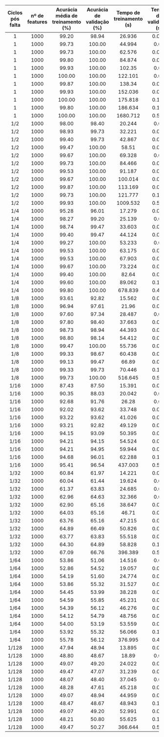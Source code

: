 |Ciclos pós falta| nº de features | Acurácia média de treinamento (%) | Acurácia de validação (%) | Tempo de treinamento (s) | Tempo de validação (s) |
|:---:|:---:|:---:|:---:|:---:|:---:|
|1|1000|99.20|98.94|26.936|0.018|
|1|1000|99.73|100.00|44.994|0.03|
|1|1000|99.73|100.00|62.576|0.035|
|1|1000|99.80|100.00|84.874|0.045|
|1|1000|99.93|100.00|102.35|0.06|
|1|1000|100.00|100.00|122.101|0.08|
|1|1000|99.87|100.00|138.34|0.098|
|1|1000|99.93|100.00|152.036|0.097|
|1|1000|100.00|100.00|175.818|0.112|
|1|1000|99.80|100.00|186.634|0.102|
|1|1000|100.00|100.00|1680.712|0.509|
|1/2|1000|98.00|98.40|20.244|0.02|
|1/2|1000|98.93|99.73|32.221|0.023|
|1/2|1000|99.40|99.73|42.867|0.043|
|1/2|1000|99.47|100.00|58.51|0.047|
|1/2|1000|99.67|100.00|69.328|0.06|
|1/2|1000|99.73|100.00|84.466|0.065|
|1/2|1000|99.53|100.00|91.187|0.077|
|1/2|1000|99.67|100.00|100.014|0.096|
|1/2|1000|99.87|100.00|113.169|0.095|
|1/2|1000|99.73|100.00|121.777|0.105|
|1/2|1000|99.93|100.00|1009.532|0.505|
|1/4|1000|95.28|96.01|17.279|0.017|
|1/4|1000|98.27|99.20|25.139|0.03|
|1/4|1000|98.74|99.47|33.603|0.037|
|1/4|1000|99.40|99.47|44.124|0.042|
|1/4|1000|99.27|100.00|53.233|0.06|
|1/4|1000|99.53|100.00|63.175|0.077|
|1/4|1000|99.53|100.00|67.903|0.095|
|1/4|1000|99.67|100.00|73.224|0.094|
|1/4|1000|99.40|100.00|82.64|0.098|
|1/4|1000|99.60|100.00|89.062|0.102|
|1/4|1000|99.80|100.00|678.839|0.499|
|1/8|1000|93.61|92.82|15.562|0.012|
|1/8|1000|96.94|97.61|21.96|0.027|
|1/8|1000|97.60|97.34|28.487|0.04|
|1/8|1000|97.80|98.40|37.663|0.041|
|1/8|1000|98.73|98.94|44.393|0.054|
|1/8|1000|98.80|98.14|54.412|0.051|
|1/8|1000|99.47|100.00|55.736|0.089|
|1/8|1000|99.33|98.67|60.438|0.084|
|1/8|1000|99.13|99.47|66.89|0.094|
|1/8|1000|99.33|99.73|70.446|0.107|
|1/8|1000|99.73|100.00|516.645|0.501|
|1/16|1000|87.43|87.50|15.391|0.012|
|1/16|1000|90.35|88.03|20.042|0.02|
|1/16|1000|92.68|91.76|26.28|0.03|
|1/16|1000|92.02|93.62|33.748|0.044|
|1/16|1000|93.22|93.62|41.026|0.053|
|1/16|1000|93.21|92.82|49.129|0.072|
|1/16|1000|94.15|93.09|50.395|0.075|
|1/16|1000|94.21|94.15|54.524|0.094|
|1/16|1000|94.21|94.95|59.944|0.093|
|1/16|1000|94.68|96.01|62.288|0.101|
|1/16|1000|95.41|96.54|437.003|0.506|
|1/32|1000|60.84|61.97|14.221|0.021|
|1/32|1000|60.04|61.44|19.624|0.02|
|1/32|1000|61.37|63.83|24.685|0.03|
|1/32|1000|62.96|64.63|32.366|0.04|
|1/32|1000|62.90|65.16|38.647|0.059|
|1/32|1000|64.03|65.16|46.71|0.068|
|1/32|1000|63.76|65.16|47.215|0.076|
|1/32|1000|64.89|66.49|50.826|0.099|
|1/32|1000|63.77|63.83|55.518|0.094|
|1/32|1000|64.30|64.89|58.828|0.103|
|1/32|1000|67.09|66.76|396.389|0.504|
|1/64|1000|53.86|51.06|14.516|0.02|
|1/64|1000|52.86|54.52|19.057|0.029|
|1/64|1000|54.19|51.60|24.774|0.043|
|1/64|1000|53.86|55.32|31.527|0.044|
|1/64|1000|54.45|53.99|38.228|0.057|
|1/64|1000|54.59|55.85|45.231|0.067|
|1/64|1000|54.39|56.12|46.276|0.077|
|1/64|1000|54.12|54.79|48.756|0.096|
|1/64|1000|54.00|53.19|53.559|0.094|
|1/64|1000|53.92|55.32|56.066|0.102|
|1/64|1000|55.78|56.12|376.995|0.498|
|1/128|1000|47.94|48.94|13.895|0.023|
|1/128|1000|48.80|48.67|18.89|0.03|
|1/128|1000|49.07|49.20|24.022|0.043|
|1/128|1000|49.47|47.07|31.239|0.047|
|1/128|1000|48.07|48.40|37.045|0.07|
|1/128|1000|48.28|47.61|45.218|0.065|
|1/128|1000|49.07|48.94|44.959|0.073|
|1/128|1000|48.47|48.67|48.943|0.105|
|1/128|1000|49.07|49.20|52.991|0.093|
|1/128|1000|48.21|50.80|55.625|0.104|
|1/128|1000|49.47|50.27|366.644|0.501|